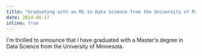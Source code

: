 ```yaml
---
title: "Graduating with an MS in Data Science from the University of Minnesota"
date: 2024-06-17
inline: true
---
```


I'm thrilled to announce that I have graduated with a Master's degree in Data Science from the University of Minnesota.